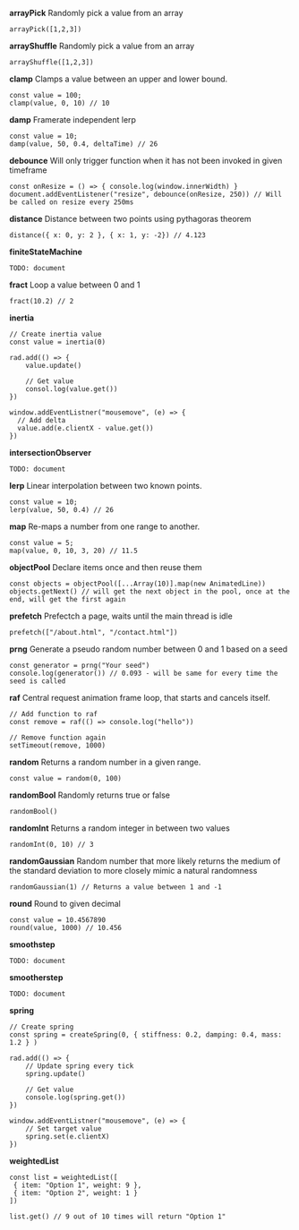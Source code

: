 **arrayPick** Randomly pick a value from an array

```
arrayPick([1,2,3])
```

**arrayShuffle** Randomly pick a value from an array

```
arrayShuffle([1,2,3])
```

**clamp** Clamps a value between an upper and lower bound.

```
const value = 100;
clamp(value, 0, 10) // 10
```

**damp** Framerate independent lerp

```
const value = 10;
damp(value, 50, 0.4, deltaTime) // 26
```

**debounce** Will only trigger function when it has not been invoked in given timeframe

```
const onResize = () => { console.log(window.innerWidth) }
document.addEventListener("resize", debounce(onResize, 250)) // Will be called on resize every 250ms
```

**distance** Distance between two points using pythagoras theorem
```
distance({ x: 0, y: 2 }, { x: 1, y: -2}) // 4.123
```

**finiteStateMachine** 
```
TODO: document
```

**fract** Loop a value between 0 and 1
```
fract(10.2) // 2
```

**inertia** 
```
// Create inertia value
const value = inertia(0)

rad.add(() => {
	value.update()

	// Get value
	consol.log(value.get())
})

window.addEventListner("mousemove", (e) => {
  // Add delta
  value.add(e.clientX - value.get())
})
```

**intersectionObserver** 
```
TODO: document
```

**lerp** Linear interpolation between two known points.

```
const value = 10;
lerp(value, 50, 0.4) // 26
```

**map** Re-maps a number from one range to another.

```
const value = 5;
map(value, 0, 10, 3, 20) // 11.5
```

**objectPool** Declare items once and then reuse them
```
const objects = objectPool([...Array(10)].map(new AnimatedLine))
objects.getNext() // will get the next object in the pool, once at the end, will get the first again
```

**prefetch** Prefectch a page, waits until the main thread is idle

```
prefetch(["/about.html", "/contact.html"])
```

**prng** Generate a pseudo random number between 0 and 1 based on a seed

```
const generator = prng("Your seed")
console.log(generator()) // 0.093 - will be same for every time the seed is called 
```

**raf** Central request animation frame loop, that starts and cancels itself.

```
// Add function to raf
const remove = raf(() => console.log("hello"))

// Remove function again
setTimeout(remove, 1000)
```

**random** Returns a random number in a given range.

```
const value = random(0, 100)
```

**randomBool** Randomly returns true or false

```
randomBool()
```

**randomInt** Returns a random integer in between two values

```
randomInt(0, 10) // 3
```

**randomGaussian** Random number that more likely returns the medium of the standard deviation to more closely mimic a natural randomness
```
randomGaussian(1) // Returns a value between 1 and -1
```

**round** Round to given decimal

```
const value = 10.4567890
round(value, 1000) // 10.456
```

**smoothstep** 
```
TODO: document
```

**smootherstep**
```
TODO: document
```

**spring** 
```
// Create spring
const spring = createSpring(0, { stiffness: 0.2, damping: 0.4, mass: 1.2 } )

rad.add(() => {
	// Update spring every tick
	spring.update()

	// Get value
	console.log(spring.get())
})

window.addEventListner("mousemove", (e) => {
	// Set target value
	spring.set(e.clientX)
})
```

**weightedList**

```
const list = weightedList([
 { item: "Option 1", weight: 9 },
 { item: "Option 2", weight: 1 }
])

list.get() // 9 out of 10 times will return "Option 1"
```


